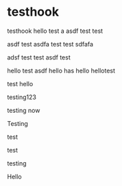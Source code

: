 testhook
========

testhook
hello
test
a
asdf
test
test

asdf
test
asdfa
test
test
sdfafa

adsf
test
test
asdf
test

hello
test
asdf
hello
has
hello
hellotest


test
hello

testing123

testing
now

Testing

test

test

testing

Hello
